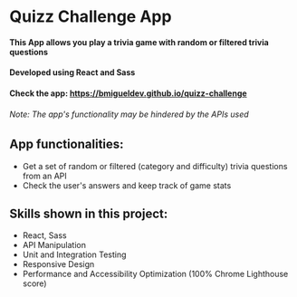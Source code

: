 # Quizz Challenge App

#### This App allows you play a trivia game with random or filtered trivia questions

#### Developed using React and Sass

#### Check the app: https://bmigueldev.github.io/quizz-challenge

###### Note: The app's functionality may be hindered by the APIs used

## App functionalities:
- Get a set of random or filtered (category and difficulty) trivia questions from an API
- Check the user's answers and keep track of game stats

## Skills shown in this project:
- React, Sass
- API Manipulation
- Unit and Integration Testing
- Responsive Design
- Performance and Accessibility Optimization (100% Chrome Lighthouse score)
